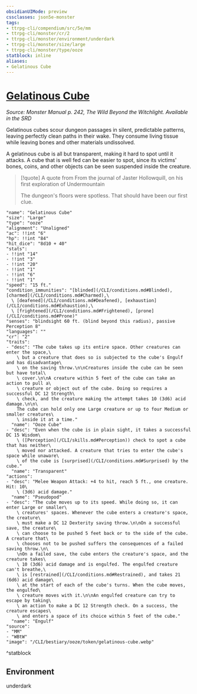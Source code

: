 ```yaml
---
obsidianUIMode: preview
cssclasses: json5e-monster
tags:
- ttrpg-cli/compendium/src/5e/mm
- ttrpg-cli/monster/cr/2
- ttrpg-cli/monster/environment/underdark
- ttrpg-cli/monster/size/large
- ttrpg-cli/monster/type/ooze
statblock: inline
aliases:
- Gelatinous Cube
---
```

# [Gelatinous Cube](CLI/bestiary/ooze/gelatinous-cube.md)
*Source: Monster Manual p. 242, The Wild Beyond the Witchlight. Available in the <span title='Systems Reference Document (5.1)'>SRD</span>*  

Gelatinous cubes scour dungeon passages in silent, predictable patterns, leaving perfectly clean paths in their wake. They consume living tissue while leaving bones and other materials undissolved.

A gelatinous cube is all but transparent, making it hard to spot until it attacks. A cube that is well fed can be easier to spot, since its victims' bones, coins, and other objects can be seen suspended inside the creature.

> [!quote] A quote from From the journal of Jaster Hollowquill, on his first exploration of Undermountain  
> 
> The dungeon's floors were spotless. That should have been our first clue.


```statblock
"name": "Gelatinous Cube"
"size": "Large"
"type": "ooze"
"alignment": "Unaligned"
"ac": !!int "6"
"hp": !!int "84"
"hit_dice": "8d10 + 40"
"stats":
- !!int "14"
- !!int "3"
- !!int "20"
- !!int "1"
- !!int "6"
- !!int "1"
"speed": "15 ft."
"condition_immunities": "[blinded](/CLI/conditions.md#Blinded), [charmed](/CLI/conditions.md#Charmed),\
  \ [deafened](/CLI/conditions.md#Deafened), [exhaustion](/CLI/conditions.md#Exhaustion),\
  \ [frightened](/CLI/conditions.md#Frightened), [prone](/CLI/conditions.md#Prone)"
"senses": "blindsight 60 ft. (blind beyond this radius), passive Perception 8"
"languages": ""
"cr": "2"
"traits":
- "desc": "The cube takes up its entire space. Other creatures can enter the space,\
    \ but a creature that does so is subjected to the cube's Engulf and has disadvantage\
    \ on the saving throw.\n\nCreatures inside the cube can be seen but have total\
    \ cover.\n\nA creature within 5 feet of the cube can take an action to pull a\
    \ creature or object out of the cube. Doing so requires a successful DC 12 Strength\
    \ check, and the creature making the attempt takes 10 (3d6) acid damage.\n\n\
    The cube can hold only one Large creature or up to four Medium or smaller creatures\
    \ inside it at a time."
  "name": "Ooze Cube"
- "desc": "Even when the cube is in plain sight, it takes a successful DC 15 Wisdom\
    \ ([Perception](/CLI/skills.md#Perception)) check to spot a cube that has neither\
    \ moved nor attacked. A creature that tries to enter the cube's space while unaware\
    \ of the cube is [surprised](/CLI/conditions.md#Surprised) by the cube."
  "name": "Transparent"
"actions":
- "desc": "Melee Weapon Attack: +4 to hit, reach 5 ft., one creature. Hit: 10\
    \ (3d6) acid damage."
  "name": "Pseudopod"
- "desc": "The cube moves up to its speed. While doing so, it can enter Large or smaller\
    \ creatures' spaces. Whenever the cube enters a creature's space, the creature\
    \ must make a DC 12 Dexterity saving throw.\n\nOn a successful save, the creature\
    \ can choose to be pushed 5 feet back or to the side of the cube. A creature that\
    \ chooses not to be pushed suffers the consequences of a failed saving throw.\n\
    \nOn a failed save, the cube enters the creature's space, and the creature takes\
    \ 10 (3d6) acid damage and is engulfed. The engulfed creature can't breathe,\
    \ is [restrained](/CLI/conditions.md#Restrained), and takes 21 (6d6) acid damage\
    \ at the start of each of the cube's turns. When the cube moves, the engulfed\
    \ creature moves with it.\n\nAn engulfed creature can try to escape by taking\
    \ an action to make a DC 12 Strength check. On a success, the creature escapes\
    \ and enters a space of its choice within 5 feet of the cube."
  "name": "Engulf"
"source":
- "MM"
- "WBtW"
"image": "/CLI/bestiary/ooze/token/gelatinous-cube.webp"
```
^statblock

## Environment

underdark